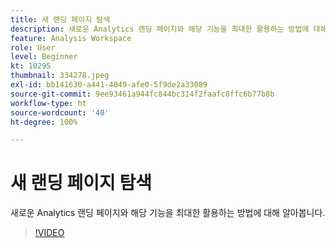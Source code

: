 ```yaml
---
title: 새 랜딩 페이지 탐색
description: 새로운 Analytics 랜딩 페이지와 해당 기능을 최대한 활용하는 방법에 대해 알아봅니다.
feature: Analysis Workspace
role: User
level: Beginner
kt: 10295
thumbnail: 334278.jpeg
exl-id: bb141630-a441-4049-afe0-5f9de2a33089
source-git-commit: 9ee93461a944fc844bc314f2faafc0ffc6b77b8b
workflow-type: ht
source-wordcount: '40'
ht-degree: 100%

---
```


# 새 랜딩 페이지 탐색

새로운 Analytics 랜딩 페이지와 해당 기능을 최대한 활용하는 방법에 대해 알아봅니다.

>[!VIDEO](https://video.tv.adobe.com/v/334278/?quality=12&learn=on)
